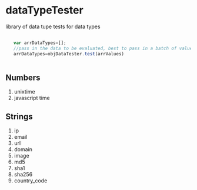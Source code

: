 # dataTypeTester
library of data tupe tests for data types

```javascript
   
   var arrDataTypes=[];
   //pass in the data to be evaluated, best to pass in a batch of values from the same field get back an array of data types
   arrDataTypes=objDataTester.test(arrValues)
   
```


## Numbers

1. unixtime
1. javascript time

## Strings

1. ip
1. email
1. url
1. domain
1. image
1. md5
1. sha1
1. sha256
1. country_code

